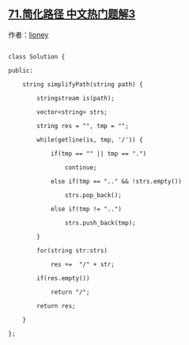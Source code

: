 ## [71.简化路径 中文热门题解3](https://leetcode.cn/problems/simplify-path/solutions/100000/cli-yong-stringstreamhe-getlinefen-ge-zi-fu-chuan-)

作者：[lioney](https://leetcode.cn/u/lioney)
```
class Solution {
public:
    string simplifyPath(string path) {
        stringstream is(path);
        vector<string> strs;
        string res = "", tmp = "";
        while(getline(is, tmp, '/')) {
            if(tmp == "" || tmp == ".")
                continue;
            else if(tmp == ".." && !strs.empty())
                strs.pop_back();
            else if(tmp != "..")
                strs.push_back(tmp);
        }
        for(string str:strs) 
            res +=  "/" + str;
        if(res.empty())
            return "/";
        return res;
    }
};
```
